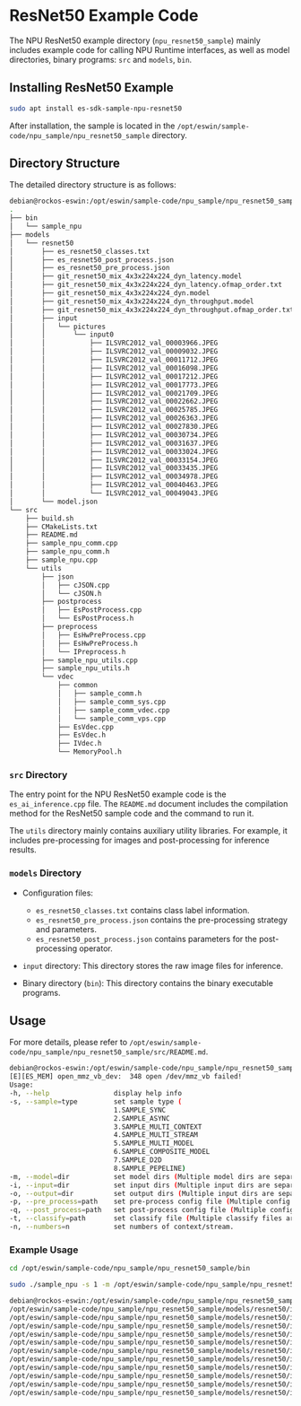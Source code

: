 # ResNet50 Example Code

The NPU ResNet50 example directory (`npu_resnet50_sample`) mainly includes example code for calling NPU Runtime interfaces, as well as model directories, binary programs: `src` and `models`, `bin`.

## Installing ResNet50 Example

```bash
sudo apt install es-sdk-sample-npu-resnet50
```

After installation, the sample is located in the `/opt/eswin/sample-code/npu_sample/npu_resnet50_sample` directory.

## Directory Structure

The detailed directory structure is as follows:

```bash
debian@rockos-eswin:/opt/eswin/sample-code/npu_sample/npu_resnet50_sample$ tree
.
├── bin
│   └── sample_npu
├── models
│   └── resnet50
│       ├── es_resnet50_classes.txt
│       ├── es_resnet50_post_process.json
│       ├── es_resnet50_pre_process.json
│       ├── git_resnet50_mix_4x3x224x224_dyn_latency.model
│       ├── git_resnet50_mix_4x3x224x224_dyn_latency.ofmap_order.txt
│       ├── git_resnet50_mix_4x3x224x224_dyn.model
│       ├── git_resnet50_mix_4x3x224x224_dyn_throughput.model
│       ├── git_resnet50_mix_4x3x224x224_dyn_throughput.ofmap_order.txt
│       ├── input
│       │   └── pictures
│       │       └── input0
│       │           ├── ILSVRC2012_val_00003966.JPEG
│       │           ├── ILSVRC2012_val_00009032.JPEG
│       │           ├── ILSVRC2012_val_00011712.JPEG
│       │           ├── ILSVRC2012_val_00016098.JPEG
│       │           ├── ILSVRC2012_val_00017212.JPEG
│       │           ├── ILSVRC2012_val_00017773.JPEG
│       │           ├── ILSVRC2012_val_00021709.JPEG
│       │           ├── ILSVRC2012_val_00022662.JPEG
│       │           ├── ILSVRC2012_val_00025785.JPEG
│       │           ├── ILSVRC2012_val_00026363.JPEG
│       │           ├── ILSVRC2012_val_00027830.JPEG
│       │           ├── ILSVRC2012_val_00030734.JPEG
│       │           ├── ILSVRC2012_val_00031637.JPEG
│       │           ├── ILSVRC2012_val_00033024.JPEG
│       │           ├── ILSVRC2012_val_00033154.JPEG
│       │           ├── ILSVRC2012_val_00033435.JPEG
│       │           ├── ILSVRC2012_val_00034978.JPEG
│       │           ├── ILSVRC2012_val_00040463.JPEG
│       │           └── ILSVRC2012_val_00049043.JPEG
│       └── model.json
└── src
    ├── build.sh
    ├── CMakeLists.txt
    ├── README.md
    ├── sample_npu_comm.cpp
    ├── sample_npu_comm.h
    ├── sample_npu.cpp
    └── utils
        ├── json
        │   ├── cJSON.cpp
        │   └── cJSON.h
        ├── postprocess
        │   ├── EsPostProcess.cpp
        │   └── EsPostProcess.h
        ├── preprocess
        │   ├── EsHwPreProcess.cpp
        │   ├── EsHwPreProcess.h
        │   └── IPreprocess.h
        ├── sample_npu_utils.cpp
        ├── sample_npu_utils.h
        └── vdec
            ├── common
            │   ├── sample_comm.h
            │   ├── sample_comm_sys.cpp
            │   ├── sample_comm_vdec.cpp
            │   └── sample_comm_vps.cpp
            ├── EsVdec.cpp
            ├── EsVdec.h
            ├── IVdec.h
            └── MemoryPool.h
```

### `src` Directory

The entry point for the NPU ResNet50 example code is the `es_ai_inference.cpp` file. The `README.md` document includes the compilation method for the ResNet50 sample code and the command to run it.

The `utils` directory mainly contains auxiliary utility libraries. For example, it includes pre-processing for images and post-processing for inference results.

### `models` Directory

- Configuration files:

  - `es_resnet50_classes.txt` contains class label information.
  - `es_resnet50_pre_process.json` contains the pre-processing strategy and parameters.
  - `es_resnet50_post_process.json` contains parameters for the post-processing operator.

- `input` directory:
  This directory stores the raw image files for inference.

- Binary directory (`bin`):
  This directory contains the binary executable programs.

## Usage

For more details, please refer to `/opt/eswin/sample-code/npu_sample/npu_resnet50_sample/src/README.md`.

```bash
debian@rockos-eswin:/opt/eswin/sample-code/npu_sample/npu_resnet50_sample/bin$ ./sample_npu --help
[E][ES_MEM] open_mmz_vb_dev:  348 open /dev/mmz_vb failed!
Usage:
-h, --help                display help info
-s, --sample=type         set sample type (
                          1.SAMPLE_SYNC
                          2.SAMPLE_ASYNC
                          3.SAMPLE_MULTI_CONTEXT
                          4.SAMPLE_MULTI_STREAM
                          5.SAMPLE_MULTI_MODEL
                          6.SAMPLE_COMPOSITE_MODEL
                          7.SAMPLE_D2D
                          8.SAMPLE_PEPELINE)
-m, --model=dir           set model dirs (Multiple model dirs are separated by commas)
-i, --input=dir           set input dirs (Multiple input dirs are separated by commas)
-o, --output=dir          set output dirs (Multiple input dirs are separated by commas)
-p, --pre_process=path    set pre-process config file (Multiple config files are separated by commas)
-q, --post_process=path   set post-process config file (Multiple config files are separated by commas)
-t, --classify=path       set classify file (Multiple classify files are separated by commas)
-n, --numbers=n           set numbers of context/stream.
```

### Example Usage

```bash
cd /opt/eswin/sample-code/npu_sample/npu_resnet50_sample/bin
```

```bash
sudo ./sample_npu -s 1 -m /opt/eswin/sample-code/npu_sample/npu_resnet50_sample/models/resnet50/ -i /opt/eswin/sample-code/npu_sample/npu_resnet50_sample/models/resnet50/input/pictures/ -p /opt/eswin/sample-code/npu_sample/npu_resnet50_sample/models/resnet50/es_resnet50_pre_process.json -q /opt/eswin/sample-code/npu_sample/npu_resnet50_sample/models/resnet50/es_resnet50_post_process.json -t /opt/eswin/sample-code/npu_sample/npu_resnet50_sample/models/resnet50/es_resnet50_classes.txt
```

```bash
debian@rockos-eswin:/opt/eswin/sample-code/npu_sample/npu_resnet50_sample/bin$ sudo ./sample_npu -s 1 -m /opt/eswin/sample-code/npu_sample/npu_resnet50_sample/models/resnet50/ -i /opt/eswin/sample-code/npu_sample/npu_resnet50_sample/models/resnet50/input/pictures/ -p /opt/eswin/sample-code/npu_sample/npu_resnet50_sample/models/resnet50/es_resnet50_pre_process.json -q /opt/eswin/sample-code/npu_sample/npu_resnet50_sample/models/resnet50/es_resnet50_post_process.json -t /opt/eswin/sample-code/npu_sample/npu_resnet50_sample/models/resnet50/es_resnet50_classes.txt
/opt/eswin/sample-code/npu_sample/npu_resnet50_sample/models/resnet50/input/pictures/input0/ILSVRC2012_val_00009032.JPEG: label(742: ('printer'), confidence(0.999691)
/opt/eswin/sample-code/npu_sample/npu_resnet50_sample/models/resnet50/input/pictures/input0/ILSVRC2012_val_00040463.JPEG: label(259: ('Pomeranian'), confidence(0.999973)
/opt/eswin/sample-code/npu_sample/npu_resnet50_sample/models/resnet50/input/pictures/input0/ILSVRC2012_val_00003966.JPEG: label(734: ('police van'), confidence(0.999887)
/opt/eswin/sample-code/npu_sample/npu_resnet50_sample/models/resnet50/input/pictures/input0/ILSVRC2012_val_00021709.JPEG: label(144: ('pelican'), confidence(0.999998)
/opt/eswin/sample-code/npu_sample/npu_resnet50_sample/models/resnet50/input/pictures/input0/ILSVRC2012_val_00031637.JPEG: label(50: ('American alligator'), confidence(0.997608)
/opt/eswin/sample-code/npu_sample/npu_resnet50_sample/models/resnet50/input/pictures/input0/ILSVRC2012_val_00034978.JPEG: label(563: ('fountain pen'), confidence(0.999710)
/opt/eswin/sample-code/npu_sample/npu_resnet50_sample/models/resnet50/input/pictures/input0/ILSVRC2012_val_00016098.JPEG: label(717: ('pickup'), confidence(0.999992)
/opt/eswin/sample-code/npu_sample/npu_resnet50_sample/models/resnet50/input/pictures/input0/ILSVRC2012_val_00049043.JPEG: label(349: ('bighorn'), confidence(0.593028)
/opt/eswin/sample-code/npu_sample/npu_resnet50_sample/models/resnet50/input/pictures/input0/ILSVRC2012_val_00033024.JPEG: label(763: ('power drill'), confidence(0.992695)
/opt/eswin/sample-code/npu_sample/npu_resnet50_sample/models/resnet50/input/pictures/input0/ILSVRC2012_val_00026363.JPEG: label(94: ('cheetah'), confidence(0.999983)
/opt/eswin/sample-code/npu_sample/npu_resnet50_sample/models/resnet50/input/pictures/input0/ILSVRC2012_val_00025785.JPEG: label(831: ('sandbar'), confidence(0.999724)
```
